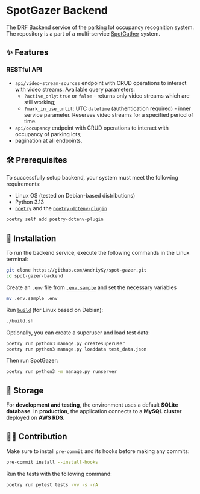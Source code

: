 # SpotGazer Backend

The DRF Backend service of the parking lot occupancy recognition system.
The repository is a part of a multi-service [SpotGather](https://github.com/AKrekhovetskyi/spot-gazer) system.

## ✨ Features

### RESTful API

- `api/video-stream-sources` endpoint with CRUD operations to interact with video streams. Available query parameters:
  - `?active_only`: `true` or `false` - returns only video streams which are still working;
  - `?mark_in_use_until`: UTC `datetime` (authentication required) - inner service parameter. Reserves video streams for a specified period of time.
- `api/occupancy` endpoint with CRUD operations to interact with occupancy of parking lots;
- pagination at all endpoints.

## 🛠️ Prerequisites

To successfully setup backend, your system must meet the following requirements:

- Linux OS (tested on Debian-based distributions)
- Python 3.13
- [`poetry`](https://python-poetry.org/) and the [`poetry-dotenv-plugin`](https://github.com/pivoshenko/poetry-plugin-dotenv)

```bash
poetry self add poetry-dotenv-plugin
```

## 🔩 Installation

To run the backend service, execute the following commands in the Linux terminal:

```bash
git clone https://github.com/AndriyKy/spot-gazer.git
cd spot-gazer-backend
```

Create an `.env` file from [`.env.sample`](../.env.sample) and set the necessary variables

```bash
mv .env.sample .env
```

Run [`build`](../build.sh) (for Linux based on Debian):

```bash
./build.sh
```

Optionally, you can create a superuser and load test data:

```bash
poetry run python3 manage.py createsuperuser
poetry run python3 manage.py loaddata test_data.json
```

Then run SpotGazer:

```bash
poetry run python3 -m manage.py runserver
```

## 💾 Storage

For **development and testing**, the environment uses a default **SQLite database**.
In **production**, the application connects to a **MySQL cluster** deployed on **AWS RDS**.

## 👨‍💻 Contribution

Make sure to install `pre-commit` and its hooks before making any commits:

```bash
pre-commit install --install-hooks
```

Run the tests with the following command:

```bash
poetry run pytest tests -vv -s -rA
```

